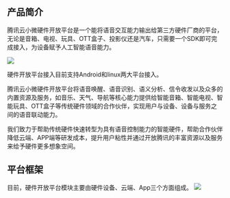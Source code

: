 ## 产品简介

腾讯云小微硬件开放平台是一个能将语音交互能力输出给第三方硬件厂商的平台，无论是音箱、电视、玩具、OTT盒子、投影仪还是汽车，只需要一个SDK即可完成接入，为设备赋予人工智能语音能力。

![](//mc.qcloudimg.com/static/img/4283a2d3dea56a7fb5d1127760e71665/image.png)

硬件开放平台接入目前支持Android和linux两大平台接入。

腾讯云小微硬件开放平台将语音唤醒、语音识别、语义分析、信令收发以及众多的内置资源及服务，如音乐、天气、导航等核心能力提供给智能音箱、智能电视、智能玩具、OTT盒子等传统硬件领域的合作伙伴，实现用户与设备、设备与服务之间的语音联动能力。

我们致力于帮助传统硬件快速转型为具有语音控制能力的智能硬件，帮助合作伙伴降低云端、APP端等研发成本，提升用户粘性并通过开放腾讯的丰富资源以及服务来给予硬件更多想象空间。

## 平台框架

目前，硬件开放平台模块主要由硬件设备、云端、App三个方面组成。
![](//mc.qcloudimg.com/static/img/e72df67b8f5e6d8ee62d41a379a8999e/image.png)